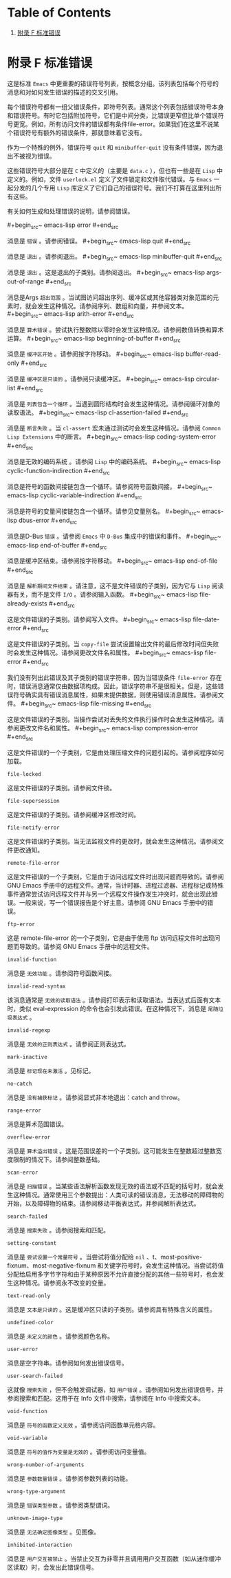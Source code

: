
# Table of Contents

1.  [附录 F 标准错误](#orgac1aca2)


<a id="orgac1aca2"></a>

# 附录 F 标准错误

这是标准 `Emacs` 中更重要的错误符号列表，按概念分组。该列表包括每个符号的消息和对如何发生错误的描述的交叉引用。

每个错误符号都有一组父错误条件，即符号列表。通常这个列表包括错误符号本身和错误符号。有时它包括附加符号，它们是中间分类，比错误更窄但比单个错误符号更宽。例如，所有访问文件的错误都有条件file-error。如果我们在这里不说某个错误符号有额外的错误条件，那就意味着它没有。

作为一个特殊的例外，错误符号 `quit` 和 `minibuffer-quit` 没有条件错误，因为退出不被视为错误。

这些错误符号大部分是在 `C` 中定义的（主要是 `data.c` ），但也有一些是在 `Lisp` 中定义的。例如，文件 `userlock.el` 定义了文件锁定和文件取代错误。与 `Emacs` 一起分发的几个专用 `Lisp` 库定义了它们自己的错误符号。我们不打算在这里列出所有这些。

有关如何生成和处理错误的说明，请参阅错误。

\#+begin<sub>src</sub>~ emacs-lisp
 error
\#+end<sub>src</sub>

  消息是 `错误` 。请参阅错误。
\#+begin<sub>src</sub>~ emacs-lisp
 quit
\#+end<sub>src</sub>

  消息是 `退出` 。请参阅退出。
\#+begin<sub>src</sub>~ emacs-lisp
 minibuffer-quit
\#+end<sub>src</sub>

  消息是 `退出` 。这是退出的子类别。请参阅退出。
\#+begin<sub>src</sub>~ emacs-lisp
 args-out-of-range
\#+end<sub>src</sub>

  消息是Args `超出范围` 。当试图访问超出序列、缓冲区或其他容器类对象范围的元素时，就会发生这种情况。请参阅序列、数组和向量，并参阅文本。
\#+begin<sub>src</sub>~ emacs-lisp
 arith-error
\#+end<sub>src</sub>

  消息是 `算术错误` 。尝试执行整数除以零时会发生这种情况。请参阅数值转换和算术运算。
\#+begin<sub>src</sub>~ emacs-lisp
 beginning-of-buffer
\#+end<sub>src</sub>

  消息是 `缓冲区开始` 。请参阅按字符移动。
\#+begin<sub>src</sub>~ emacs-lisp
 buffer-read-only
\#+end<sub>src</sub>

  消息是 `缓冲区是只读的` 。请参阅只读缓冲区。
\#+begin<sub>src</sub>~ emacs-lisp
 circular-list
\#+end<sub>src</sub>

  消息是 `列表包含一个循环` 。当遇到圆形结构时会发生这种情况。请参阅循环对象的读取语法。
\#+begin<sub>src</sub>~ emacs-lisp
 cl-assertion-failed
\#+end<sub>src</sub>

  消息是 `断言失败` 。当 `cl-assert` 宏未通过测试时会发生这种情况。请参阅 `Common Lisp Extensions` 中的断言。
\#+begin<sub>src</sub>~ emacs-lisp
 coding-system-error
\#+end<sub>src</sub>

 消息是无效的编码系统 。请参阅 `Lisp` 中的编码系统。
\#+begin<sub>src</sub>~ emacs-lisp
 cyclic-function-indirection
\#+end<sub>src</sub>

 消息是符号的函数间接链包含一个循环。请参阅符号函数间接。
\#+begin<sub>src</sub>~ emacs-lisp
 cyclic-variable-indirection
\#+end<sub>src</sub>

 消息是符号的变量间接链包含一个循环。请参见变量别名。
\#+begin<sub>src</sub>~ emacs-lisp
 dbus-error
\#+end<sub>src</sub>

 消息是D-Bus `错误` 。请参阅 `Emacs` 中 `D-Bus` 集成中的错误和事件。
\#+begin<sub>src</sub>~ emacs-lisp
 end-of-buffer
\#+end<sub>src</sub>

 消息是缓冲区结束。请参阅按字符移动。
\#+begin<sub>src</sub>~ emacs-lisp
 end-of-file
\#+end<sub>src</sub>

 消息是 `解析期间文件结束` 。请注意，这不是文件错误的子类别，因为它与 `Lisp` 阅读器有关，而不是文件 `I/O`  。请参阅输入函数。
\#+begin<sub>src</sub>~ emacs-lisp
 file-already-exists
\#+end<sub>src</sub>

 这是文件错误的子类别。请参阅写入文件。
\#+begin<sub>src</sub>~ emacs-lisp
 file-date-error
\#+end<sub>src</sub>

  这是文件错误的子类别。当 `copy-file` 尝试设置输出文件的最后修改时间但失败时会发生这种情况。请参阅更改文件名和属性。
\#+begin<sub>src</sub>~ emacs-lisp
 file-error
\#+end<sub>src</sub>

  我们没有列出此错误及其子类别的错误字符串，因为当错误条件 `file-error` 存在时，错误消息通常仅由数据项构成。因此，错误字符串不是很相关。但是，这些错误符号确实具有错误消息属性，如果未提供数据，则使用错误消息属性。请参阅文件。
\#+begin<sub>src</sub>~ emacs-lisp
 file-missing
\#+end<sub>src</sub>

  这是文件错误的子类别。当操作尝试对丢失的文件执行操作时会发生这种情况。请参阅更改文件名和属性。
\#+begin<sub>src</sub>~ emacs-lisp
 compression-error
\#+end<sub>src</sub>

这是文件错误的一个子类别，它是由处理压缩文件的问题引起的。请参阅程序如何加载。

    file-locked

这是文件错误的子类别。请参阅文件锁。

    file-supersession

这是文件错误的子类别。请参阅缓冲区修改时间。

    file-notify-error

这是文件错误的子类别。当无法监视文件的更改时，就会发生这种情况。请参阅文件更改通知。

    remote-file-error

这是文件错误的一个子类别，它是由于访问远程文件时出现问题而导致的。请参阅 GNU Emacs 手册中的远程文件。通常，当计时器、进程过滤器、进程标记或特殊事件通常尝试访问远程文件并与另一个远程文件操作发生冲突时，就会出现此错误。一般来说，写一个错误报告是个好主意。请参阅 GNU Emacs 手册中的错误。

    ftp-error

这是 remote-file-error 的一个子类别，它是由于使用 ftp 访问远程文件时出现问题而导致的。请参阅 GNU Emacs 手册中的远程文件。

    invalid-function

消息是 `无效功能` 。请参阅符号函数间接。

    invalid-read-syntax

该消息通常是 `无效的读取语法` 。请参阅打印表示和读取语法。当表达式后面有文本时，类似 eval-expression 的命令也会引发此错误。在这种情况下，消息是 `尾随垃圾表达式` 。

    invalid-regexp

消息是 `无效的正则表达式` 。请参阅正则表达式。

    mark-inactive

消息是 `标记现在未激活` 。见标记。

    no-catch

消息是 `没有捕获标记` 。请参阅显式非本地退出：catch and throw。

    range-error

消息是算术范围错误。

    overflow-error

消息是 `算术溢出错误` 。这是范围误差的一个子类别。这可能发生在整数超过整数宽度限制的情况下。请参阅整数基础。

    scan-error

消息是 `扫描错误` 。当某些语法解析函数发现无效的语法或不匹配的括号时，就会发生这种情况。通常使用三个参数提出：人类可读的错误消息，无法移动的障碍物的开始，以及障碍物的结束。请参阅移动平衡表达式，并参阅解析表达式。

    search-failed

消息是 `搜索失败` 。请参阅搜索和匹配。

    setting-constant

消息是 `尝试设置一个常量符号` 。当尝试将值分配给  `nil` 、t、most-positive-fixnum、most-negative-fixnum 和关键字符号时，会发生这种情况。当尝试将值分配给启用多字节字符和由于某种原因不允许直接分配的其他一些符号时，也会发生这种情况。请参阅永不改变的变量。

    text-read-only

消息是 `文本是只读的` 。这是缓冲区只读的子类别。请参阅具有特殊含义的属性。

    undefined-color

消息是 `未定义的颜色` 。请参阅颜色名称。

    user-error

消息是空字符串。请参阅如何发出错误信号。

    user-search-failed

这就像 `搜索失败` ，但不会触发调试器，如 `用户错误` 。请参阅如何发出错误信号，并参阅搜索和匹配。这用于在 Info 文件中搜索，请参阅在 Info 中搜索文本。

    void-function

消息是 `符号的函数定义无效` 。请参阅访问函数单元格内容。

    void-variable

消息是 `符号的值作为变量是无效的` 。请参阅访问变量值。

    wrong-number-of-arguments

消息是 `参数数量错误` 。请参阅参数列表的功能。

    wrong-type-argument

消息是 `错误类型参数` 。请参阅类型谓词。

    unknown-image-type

消息是 `无法确定图像类型` 。见图像。

    inhibited-interaction

消息是 `用户交互被禁止` 。当禁止交互为非零并且调用用户交互函数（如从迷你缓冲区读取）时，会发出此错误信号。

